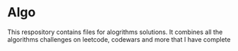# Algo
This respository contains files for alogrithms solutions. It combines all the algorithms challenges on leetcode, codewars and more that I have complete
